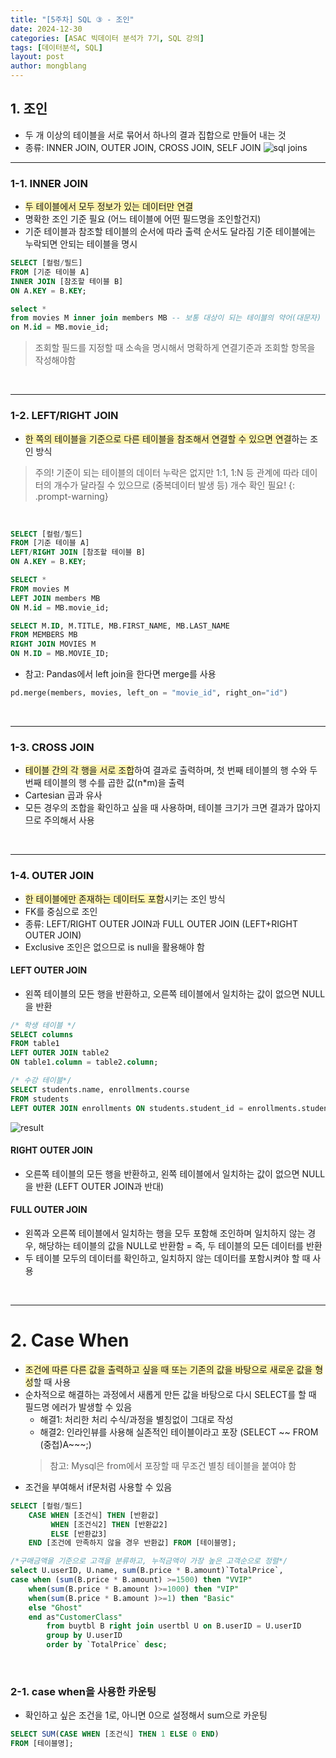 ```yaml
---
title: "[5주차] SQL ③ - 조인"
date: 2024-12-30
categories: [ASAC 빅데이터 분석가 7기, SQL 강의]
tags: [데이터분석, SQL]
layout: post
author: mongblang
---
```


## 1. 조인
- 두 개 이상의 테이블을 서로 묶어서 하나의 결과 집합으로 만들어 내는 것
- 종류: INNER JOIN, OUTER JOIN, CROSS JOIN, SELF JOIN
![sql joins](https://github.com/user-attachments/assets/b5b6057f-c325-49ce-853b-be9a87197793)

---

### **1-1. INNER JOIN** 
- <span style="background-color:#fff5b1">두 테이블에서 모두 정보가 있는 데이터만 연결</span>
- 명확한 조인 기준 필요 (어느 테이블에 어떤 필드명을 조인할건지)
- 기준 테이블과 참조할 테이블의 순서에 따라 출력 순서도 달라짐
    기준 테이블에는 누락되면 안되는 테이블을 명시

```sql
SELECT [컬럼/필드]
FROM [기준 테이블 A]
INNER JOIN [참조할 테이블 B]
ON A.KEY = B.KEY;

select * 
from movies M inner join members MB -- 보통 대상이 되는 테이블의 약어(대문자) 사용
on M.id = MB.movie_id;
``` 
> 조회할 필드를 지정할 때 소속을 명시해서 명확하게 연결기준과 조회할 항목을 작성해야함

&nbsp;  

---

### **1-2. LEFT/RIGHT JOIN**
- <span style="background-color:#fff5b1">한 쪽의 테이블을 기준으로 다른 테이블을 참조해서 연결할 수 있으면 연결</span>하는 조인 방식

> 주의! 기준이 되는 테이블의 데이터 누락은 없지만 1:1, 1:N 등 관계에 따라 데이터의 개수가 달라질 수 있으므로 (중복데이터 발생 등) 개수 확인 필요! 
{: .prompt-warning}

&nbsp;  

```sql
SELECT [컬럼/필드]
FROM [기준 테이블 A]
LEFT/RIGHT JOIN [참조할 테이블 B]
ON A.KEY = B.KEY;

SELECT * 
FROM movies M 
LEFT JOIN members MB 
ON M.id = MB.movie_id;

SELECT M.ID, M.TITLE, MB.FIRST_NAME, MB.LAST_NAME 
FROM MEMBERS MB 
RIGHT JOIN MOVIES M 
ON M.ID = MB.MOVIE_ID;
```

- 참고: Pandas에서 left join을 한다면 merge를 사용
```python
pd.merge(members, movies, left_on = "movie_id", right_on="id")
```

&nbsp;  

---

### 1-3. **CROSS JOIN**
- <span style="background-color:#fff5b1">테이블 간의 각 행을 서로 조합</span>하여 결과로 출력하며, 첫 번째 테이블의 행 수와 두 번째 테이블의 행 수를 곱한 값(n*m)을 출력
- Cartesian 곱과 유사
- 모든 경우의 조합을 확인하고 싶을 때 사용하며, 테이블 크기가 크면 결과가 많아지므로 주의해서 사용

&nbsp;  

---

### 1-4. OUTER JOIN
- <span style="background-color:#fff5b1">한 테이블에만 존재하는 데이터도 포함</span>시키는 조인 방식
- FK를 중심으로 조인
- 종류: LEFT/RIGHT OUTER JOIN과 FULL OUTER JOIN (LEFT+RIGHT OUTER JOIN)
- Exclusive 조인은 없으므로 is null을 활용해야 함 

#### LEFT OUTER JOIN
- 왼쪽 테이블의 모든 행을 반환하고, 오른쪽 테이블에서 일치하는 값이 없으면 NULL을 반환

```sql
/* 학생 테이블 */
SELECT columns
FROM table1
LEFT OUTER JOIN table2
ON table1.column = table2.column;

/* 수강 테이블*/ 
SELECT students.name, enrollments.course
FROM students
LEFT OUTER JOIN enrollments ON students.student_id = enrollments.student_id;
```
![result](https://github.com/user-attachments/assets/115fc83a-04df-4a2f-80b8-120025a1e3d1)

#### RIGHT OUTER JOIN
- 오른쪽 테이블의 모든 행을 반환하고, 왼쪽 테이블에서 일치하는 값이 없으면 NULL을 반환 (LEFT OUTER JOIN과 반대)

#### FULL OUTER JOIN 
- 왼쪽과 오른쪽 테이블에서 일치하는 행을 모두 포함해 조인하며 일치하지 않는 경우, 해당하는 테이블의 값을 NULL로 반환함 = 즉, 두 테이블의 모든 데이터를 반환
- 두 테이블 모두의 데이터를 확인하고, 일치하지 않는 데이터를 포함시켜야 할 때 사용 

&nbsp;  

---

# 2. Case When
- <span style="background-color:#fff5b1">조건에 따른 다른 값을 출력하고 싶을 때 또는 기존의 값을 바탕으로 새로운 값을 형성</span>할 때 사용
- 순차적으로 해결하는 과정에서 새롭게 만든 값을 바탕으로 다시 SELECT를 할 때 필드명 에러가 발생할 수 있음
    - 해결1: 처리한 처리 수식/과정을 별칭없이 그대로 작성 
    - 해결2: 인라인뷰를 사용해 실존적인 테이블이라고 포장 (SELECT ~~ FROM (중첩)A~~~;)
    > 참고: Mysql은 from에서 포장할 때 무조건 별칭 테이블을 붙여야 함
- 조건을 부여해서 if문처럼 사용할 수 있음 

```sql
SELECT [컬럼/필드]
    CASE WHEN [조건식] THEN [반환값]
         WHEN [조건식2] THEN [반환값2]
         ELSE [반환값3]
    END [조건에 만족하지 않을 경우 반환값] FROM [테이블명];

/*구매금액을 기준으로 고객을 분류하고, 누적금액이 가장 높은 고객순으로 정렬*/
select U.userID, U.name, sum(B.price * B.amount)`TotalPrice`,
case when (sum(B.price * B.amount) >=1500) then "VVIP"
	when(sum(B.price * B.amount )>=1000) then "VIP"
    when(sum(B.price * B.amount )>=1) then "Basic"
	else "Ghost"
    end as"CustomerClass"
		from buytbl B right join usertbl U on B.userID = U.userID
        group by U.userID
        order by `TotalPrice` desc;
``` 
&nbsp;  

### 2-1. case when을 사용한 카운팅
- 확인하고 싶은 조건을 1로, 아니면 0으로 설정해서 sum으로 카운팅
```sql
SELECT SUM(CASE WHEN [조건식] THEN 1 ELSE 0 END) 
FROM [테이블명];
```
